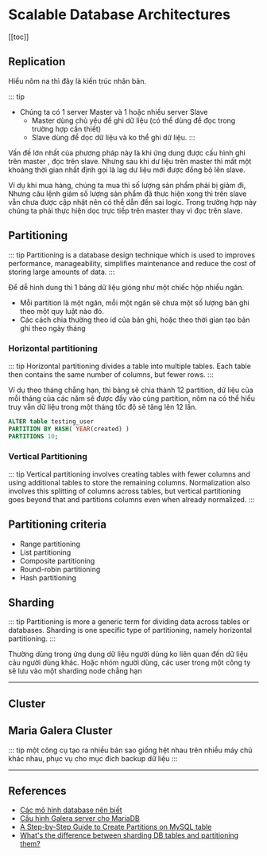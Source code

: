 # Scalable Database Architectures

[[toc]]

## Replication

Hiểu nôm na thì đây là kiến trúc nhân bản. 

::: tip
- Chúng ta có 1 server Master và 1 hoặc nhiều server Slave
    - Master dùng chủ yếu để ghi dữ liệu (có thể dùng để đọc trong trường hợp cần thiết)
    - Slave dùng để dọc dữ liệu và ko thể ghi dữ liệu.
:::


Vấn đề lớn nhất của phương pháp này là khi ứng dung được cấu hình ghi trên master , đọc trên slave. Nhưng sau khi dư liệu trên master thì mất một khoảng thời gian nhất định gọi là lag dư liệu mới được đồng bộ lên slave.

Ví dụ khi mua hàng, chúng ta mua thì số lượng sản phẩm phải bị giảm đi, Nhưng câu lệnh giảm số lượng sản phẩm đã thưc hiện xong thì trên slave vẫn chưa được cập nhật nên có thể dẫn đến sai logic. Trong trường hợp này chúng ta phải thực hiện dọc trực tiếp trên master thay vì đọc trên slave.


## Partitioning

::: tip 
Partitioning is a database design technique which is used to improves performance, manageability, simplifies maintenance and reduce the cost of storing large amounts of data.
:::

Để dễ hình dung thì 1 bảng dữ liệu gióng như một chiếc hộp nhiều ngăn. 
- Mỗi partition là một ngăn, mỗi một ngăn sẽ chưa một số lượng bản ghi theo một quy luật nào đó.
- Các cách chia thường theo id của bản ghi, hoặc theo thời gian tạo bản ghi theo ngày tháng

### Horizontal partitioning

::: tip 
Horizontal partitioning divides a table into multiple tables. Each table then contains the same number of columns, but fewer rows.
:::



Ví dụ theo tháng chẳng hạn, thì bảng sẽ chia thành 12 partition, dữ liệu của mỗi tháng của các năm sẽ được đấy vào cùng partition, nôm na có thể hiểu truy vẫn dữ liệu trong một tháng tốc độ sẽ tăng lên 12 lần.


```sql
ALTER table testing_user
PARTITION BY HASH( YEAR(created) )
PARTITIONS 10;
```

### Vertical Partitioning

::: tip 
Vertical partitioning involves creating tables with fewer columns and using additional tables to store the remaining columns. Normalization also involves this splitting of columns across tables, but vertical partitioning goes beyond that and partitions columns even when already normalized.
:::


## Partitioning criteria

- Range partitioning
- List partitioning
- Composite partitioning
- Round-robin partitioning
- Hash partitioning

## Sharding

::: tip
Partitioning is more a generic term for dividing data across tables or databases. 
Sharding is one specific type of partitioning, namely horizontal partitioning.
:::

Thường dùng trong ứng dụng dữ liệu người dùng ko liên quan đến dữ liệu cảu người dùng khác. Hoặc nhóm người dùng, các user trong một công ty sẽ lưu vào một sharding node chẳng hạn

---

## Cluster


## Maria Galera Cluster

::: tip
một công cụ tạo ra nhiều bản sao giống hệt nhau trên nhiều máy chủ khác nhau, phục vụ cho mục đích backup dữ liệu
:::

---

## References

- [Các mô hình database nên biết](https://kipalog.kaopiz.com/posts/Cac-mo-hinh-database-nen-biet)
- [Cấu hình Galera server cho MariaDB](https://kipalog.com/posts/Cau-hinh-Galera-server-cho-MariaDB)
- [A Step-by-Step Guide to Create Partitions on MySQL table](http://acmeextension.com/mysql-table-partitioning/)
- [What's the difference between sharding DB tables and partitioning them?](https://www.quora.com/Whats-the-difference-between-sharding-DB-tables-and-partitioning-them)